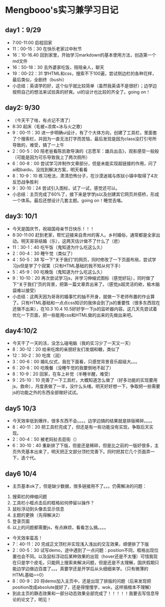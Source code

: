 # Mengbooo's实习兼学习日记
## day1：9/29
- 7:00-11:00 启程回家
- 11：00-15：30 在快乐老家过中秋节
- 16：10-16.40 回到家里，开始学习markdown的基本使用方法，创造第一个md文件
- 16：50-18：30 去外婆家吃饭，陪陪亲人，聊天
- 19：00-22：31 学HTML和css，搜索不下100遍，尝试侧边栏的各种花样，最后类似，全剧终（bushi）
- 小总结：英语学的好，这个似乎就比较简单（虽然我英语不是很好）；边学边按照自己的想法来试验真的好爽。ui的设计也比较的齐全了。going on！
## day2: 9/30
- （今天干了啥，有点记不清了）
- 8:30 起床（毛被+凉席=冰与火之歌）
- 9：00-11：30 进一步明确ui设计，有了个大体方向，创建了工具栏，里面套了个搜索栏，并因为一直无法打字而苦恼，最后发现是因为class没打引号所导致的，难受，搞了一上午
- 2：00-5：00 陪老爸看陈凯歌导演的《志愿军：雄兵出击》，观影感受一般般（可能是因为可乐导致我上了两次厕所）
- 6：00-8：00 尝试学习并制作文章部分，但是未能实现超链接的作用，问了ai和baidu，没找到解决方案，明天看看
- 8：10-9：10 练习枪法，肃清恐怖分子，在沙漠迷城与炼狱小镇中取得了4次反恐战争胜利
- 9：30-10：24 尝试引入图标，试了一试，感觉还可以。
- 小总结：主页完成了60%了，接下来是学学js以及创建其它网页并搭桥，形成一个体系。最后还想设计几套主题。going on！睡觉去咯。
## day3: 10/1
- 今天是国庆节，祝祖国母亲节日快乐！！！
- 8:30-11:00 赶到老家，帮忙迎接来自贵州的客人。乡村婚俗，通常都是全家出动。明天哥哥结婚（乐），这两天估计做不了什么了（悲）
- 11：30-1：40 吃午饭（鬼知道为什么吃这么久）
- 2：00-4：30 睡午觉（类似了）
- 4：50-5：38 写一下“关于我们”的网页，同时修改了一下页面布局，尝试学习js但是学了个寂寞（只有HTML基础的我不知从何下手）
- 5：45-9：00 吃晚饭（鬼知道为什么吃这么久）
- 9：10-10：20 再次尝试学习js，并学习伸缩式图标（感觉好玩），同时做了下“关于我们”页的背景，把第一篇文章弄出来了。（感觉js超灵活的欸，榆木脑袋难以接受）
- 小总结：这两天因为哥哥的婚事忙的抽不开身，就做一下老师布置的作业算了。只有HTML基础和一点点css知识的我体会到了js的重要性（很多东西现在还做不出来），在10.3 10.4 10.5好好学一下js的监听器内容。这几天先尝试着优化一下页面，把一些能用css和HTML做的出来的先做出来吧。
## day4:10/2
- 今天干了一天的活，没怎么碰电脑（我的实习少了一天又一天）
- 8：30-12：20 给来吃席的亲朋好友们发烟和糖，类似了
- 12：30-2：30 吃席（润）
- 3：00-6：00 婚礼仪式，我在下面看，只感觉背景音乐超级大。。。
- 6：20-8：00 吃晚餐（没睡午觉的我要倒地不起了）
- 8：10-9：20 回家，在车上补觉（半睡半醒，难受）
- 9：25-10：10 完善了一下工具栏，大概知道怎么做了（好多功能的实现要用js，救命），月度表做了一半，没什么头绪。明天好好想一下，争取把一些需要js的功能之外的东西全部做好试试。
## day5 10/3
- 今天效率低到爆炸，很多东西不会。。。。边学边搞的结果就是排版稀碎。。。。
- 8：40-11：20 把工具栏完成了，但还是有一些功能没有实现，争取后天实现。
- 2：00-4：50 被老妈扯去逛街（）
- 6：30-10：40 重新排了下版，但是还是稀碎，但是比之前的一版好很多，主页外壳基本出来了，明天把正文部分顶栏完善下。同时把其它几个页面弄一下，迭个代。
## day6 10/4
- 主页基本ok了，但是缺少数据，很多链接用不了。。。仍需解决的问题：
1. 搜索栏的伸缩问题
2. 工具栏小框点击后的框格如何停留以操作？
3. 鼠标浮动到头像去显示信息
4. 主题的更换（先得解决2）
5. 登录页面
6. 以上的问题都需要js，有点麻烦，看看怎么搞。。。。

- 今天效率蛮高！
- 7：40-11：20 完成正文顶栏并实现浅入浅出的交互效果，顺便排了下版
- 2：00-5：30 试写demo，途中遇到了一点问题：position不同，框格出现位置也会不同。以及鼠标浮动后某种效果的出现（hover还是不太懂）可惜我现在只是学个皮毛，只能网上搜索来解决问题，但是还是不太理解，国庆假期只能边学边做边百度了。。。真要学还是开学后从头细细来学。（只有微薄的HTML基础~=0）
- 8：00-9：20 将demo加入主页中，还是出现了排版的问题（后来发现把position改成absolute就好了，还是得慢慢学，wok，这样搞根本不理解）
- 到此主页的静态效果和一部分动态效果全部完成了！！！！！我要去写信息导论的论文了，明见！